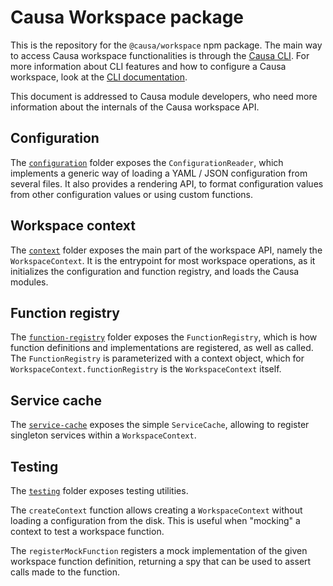 # Causa Workspace package

This is the repository for the `@causa/workspace` npm package. The main way to access Causa workspace functionalities is through the [Causa CLI](https://github.com/causa-io/cli). For more information about CLI features and how to configure a Causa workspace, look at the [CLI documentation](https://github.com/causa-io/cli#readme).

This document is addressed to Causa module developers, who need more information about the internals of the Causa workspace API.

## Configuration

The [`configuration`](./src/configuration/) folder exposes the `ConfigurationReader`, which implements a generic way of loading a YAML / JSON configuration from several files. It also provides a rendering API, to format configuration values from other configuration values or using custom functions.

## Workspace context

The [`context`](./src/context/) folder exposes the main part of the workspace API, namely the `WorkspaceContext`. It is the entrypoint for most workspace operations, as it initializes the configuration and function registry, and loads the Causa modules.

## Function registry

The [`function-registry`](./src/function-registry/) folder exposes the `FunctionRegistry`, which is how function definitions and implementations are registered, as well as called. The `FunctionRegistry` is parameterized with a context object, which for `WorkspaceContext.functionRegistry` is the `WorkspaceContext` itself.

## Service cache

The [`service-cache`](./src/service-cache/) exposes the simple `ServiceCache`, allowing to register singleton services within a `WorkspaceContext`.

## Testing

The [`testing`](./src/testing/) folder exposes testing utilities.

The `createContext` function allows creating a `WorkspaceContext` without loading a configuration from the disk. This is useful when "mocking" a context to test a workspace function.

The `registerMockFunction` registers a mock implementation of the given workspace function definition, returning a spy that can be used to assert calls made to the function.
